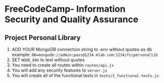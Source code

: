 # FreeCodeCamp- Information Security and Quality Assurance
## Project Personal Library

1. ADD YOUR MongoDB connection string to .env without quotes as db example: `DB=mongodb://admin:pass@1234.mlab.com:1234/fccpersonallib`
2. SET `NODE_ENV` to test without quotes
3. You need to create all routes within `routes/api.js`
4. You will add any security features to `server.js`
5. You will create all of the functional tests in `tests/2_functional-tests.js`